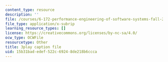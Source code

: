 ```yaml
---
content_type: resource
description: ''
file: /courses/6-172-performance-engineering-of-software-systems-fall-2018/15b31badedef522c69248de218b6ccca_a_R_DpsENfk.srt
file_type: application/x-subrip
learning_resource_types: []
license: https://creativecommons.org/licenses/by-nc-sa/4.0/
ocw_type: OCWFile
resourcetype: Other
title: 3play caption file
uid: 15b31bad-edef-522c-6924-8de218b6ccca
---
```

